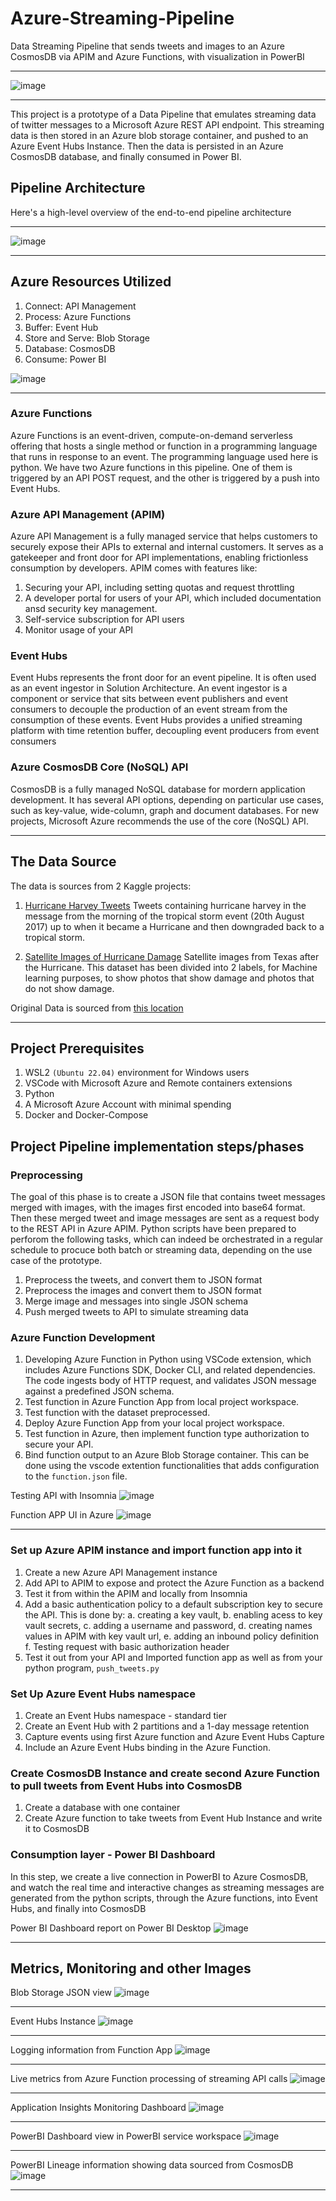 # Azure-Streaming-Pipeline

Data Streaming Pipeline that sends tweets and images to an Azure CosmosDB via APIM and Azure Functions, with visualization in PowerBI

---

![image](https://github.com/ovokpus/Azure-Streaming-Pipeline/blob/main/img/twitter-azure.jpeg)

---

This project is a prototype of a Data Pipeline that emulates streaming data of twitter messages to a Microsoft Azure REST API endpoint. This streaming data is then stored in an Azure blob storage container, and pushed to an Azure Event Hubs Instance. Then the data is persisted in an Azure CosmosDB database, and finally consumed in Power BI.

## Pipeline Architecture

Here's a high-level overview of the end-to-end pipeline architecture

---

![image](https://github.com/ovokpus/Azure-Streaming-Pipeline/blob/main/img/pipeline-architecture.png)

---

## Azure Resources Utilized

1. Connect: API Management
2. Process: Azure Functions
3. Buffer: Event Hub
4. Store and Serve: Blob Storage
5. Database: CosmosDB
6. Consume: Power BI

![image](https://github.com/ovokpus/Azure-Streaming-Pipeline/blob/main/img/azure-resource-group.png)

---

### Azure Functions

Azure Functions is an event-driven, compute-on-demand serverless offering that hosts a single method or function in a programming language that runs in response to an event. The programming language used here is python. We have two Azure functions in this pipeline. One of them is triggered by an API POST request, and the other is triggered by a push into Event Hubs.

### Azure API Management (APIM)

Azure API Management is a fully managed service that helps customers to securely expose their APIs to external and internal customers. It serves as a gatekeeper and front door for API implementations, enabling frictionless consumption by developers. APIM comes with features like:

1. Securing your API, including setting quotas and request throttling
2. A developer portal for users of your API, which included documentation ansd security key management.
3. Self-service subscription for API users
4. Monitor usage of your API

### Event Hubs

Event Hubs represents the front door for an event pipeline. It is often used as an event ingestor in Solution Architecture. An event ingestor is a component or service that sits between event publishers and event consumers to decouple the production of an event stream from the consumption of these events. Event Hubs provides a unified streaming platform with time retention buffer, decoupling event producers from event consumers

### Azure CosmosDB Core (NoSQL) API

CosmosDB is a fully managed NoSQL database for mordern application development. It has several API options, depending on particular use cases, such as key-value, wide-column, graph and document databases. For new projects, Microsoft Azure recommends the use of the core (NoSQL) API.

---

## The Data Source

The data is sources from 2 Kaggle projects:

1. [Hurricane Harvey Tweets](https://www.kaggle.com/datasets/dan195/hurricaneharvey) Tweets containing hurricane harvey in the message from the morning of the tropical storm event (20th August 2017) up to when it became a Hurricane and then downgraded back to a tropical storm.

2. [Satellite Images of Hurricane Damage](https://www.kaggle.com/datasets/kmader/satellite-images-of-hurricane-damage) Satellite images from Texas after the Hurricane. This dataset has been divided into 2 labels, for Machine learning purposes, to show photos that show damage and photos that do not show damage.

Original Data is sourced from [this location](https://ieee-dataport.org/open-access/detecting-damaged-buildings-post-hurricane-satellite-imagery-based-customized)

---

## Project Prerequisites

1. WSL2 `(Ubuntu 22.04)` environment for Windows users
2. VSCode with Microsoft Azure and Remote containers extensions
3. Python
4. A Microsoft Azure Account with minimal spending
5. Docker and Docker-Compose

## Project Pipeline implementation steps/phases

### Preprocessing

The goal of this phase is to create a JSON file that contains tweet messages merged with images, with the images first encoded into base64 format. Then these merged tweet and image messages are sent as a request body to the REST API in Azure APIM. Python scripts have been prepared to perforom the following tasks, which can indeed be orchestrated in a regular schedule to procuce both batch or streaming data, depending on the use case of the prototype.

1. Preprocess the tweets, and convert them to JSON format
2. Preprocess the images and convert them to JSON format
3. Merge image and messages into single JSON schema
4. Push merged tweets to API to simulate streaming data

### Azure Function Development

1. Developing Azure Function in Python using VSCode extension, which includes Azure Functions SDK, Docker CLI, and related dependencies. The code ingests body of HTTP request, and validates JSON message against a predefined JSON schema.
2. Test function in Azure Function App from local project workspace.
3. Test function with the dataset preprocessed.
4. Deploy Azure Function App from your local project workspace.
5. Test function in Azure, then implement function type authorization to secure your API.
6. Bind function output to an Azure Blob Storage container. This can be done using the vscode extention functionalities that adds configuration to the `function.json` file.

Testing API with Insomnia
![image](https://github.com/ovokpus/Azure-Streaming-Pipeline/blob/main/img/api-testing-insomnia.png)

Function APP UI in Azure
![image](https://github.com/ovokpus/Azure-Streaming-Pipeline/blob/main/img/azure-function-code-in-portal.png)

---

### Set up Azure APIM instance and import function app into it

1. Create a new Azure API Management instance
2. Add API to APIM to expose and protect the Azure Function as a backend
3. Test it from within the APIM and locally from Insomnia
4. Add a basic authentication policy to a default subscription key to secure the API. This is done by:
   a. creating a key vault,
   b. enabling acess to key vault secrets,
   c. adding a username and password,
   d. creating names values in APIM with key vault url,
   e. adding an inbound policy definition
   f. Testing request with basic authorization header
5. Test it out from your API and Imported function app as well as from your python program, `push_tweets.py`

### Set Up Azure Event Hubs namespace

1. Create an Event Hubs namespace - standard tier
2. Create an Event Hub with 2 partitions and a 1-day message retention
3. Capture events using first Azure function and Azure Event Hubs Capture
4. Include an Azure Event Hubs binding in the Azure Function.

### Create CosmosDB Instance and create second Azure Function to pull tweets from Event Hubs into CosmosDB

1. Create a database with one container
2. Create Azure function to take tweets from Event Hub Instance and write it to CosmosDB

### Consumption layer - Power BI Dashboard

In this step, we create a live connection in PowerBI to Azure CosmosDB, and watch the real time and interactive changes as streaming messages are generated from the python scripts, through the Azure functions, into Event Hubs, and finally into CosmosDB

Power BI Dashboard report on Power BI Desktop
![image](https://github.com/ovokpus/Azure-Streaming-Pipeline/blob/main/img/power-bi-report.png)

---

## Metrics, Monitoring and other Images

Blob Storage JSON view
![image](https://github.com/ovokpus/Azure-Streaming-Pipeline/blob/main/img/blob-storage-json-view.png)

---

Event Hubs Instance
![image](https://github.com/ovokpus/Azure-Streaming-Pipeline/blob/main/img/event-hub-monitoring.png)

---

Logging information from Function App
![image](https://github.com/ovokpus/Azure-Streaming-Pipeline/blob/main/img/event-hub-trigger-logging.png)

---

Live metrics from Azure Function processing of streaming API calls
![image](https://github.com/ovokpus/Azure-Streaming-Pipeline/blob/main/img/live-metrics.png)

---

Application Insights Monitoring Dashboard
![image](https://github.com/ovokpus/Azure-Streaming-Pipeline/blob/main/img/tweet-stream-app-insights.png)

---

PowerBI Dashboard view in PowerBI service workspace
![image](https://github.com/ovokpus/Azure-Streaming-Pipeline/blob/main/img/power-bi-dashboard.png)

---

PowerBI Lineage information showing data sourced from CosmosDB
![image](https://github.com/ovokpus/Azure-Streaming-Pipeline/blob/main/img/power-bi-lineage-info.png)

---
